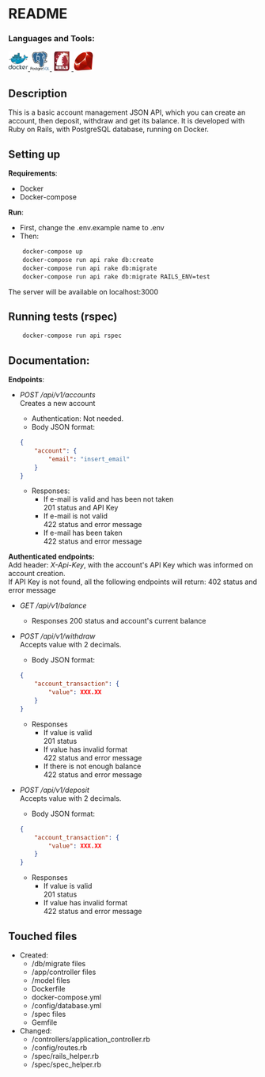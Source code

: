 
# README

<h3 align="left">Languages and Tools:</h3>
<p align="left"> <a href="https://www.docker.com/" target="_blank" rel="noreferrer"> <img src="https://raw.githubusercontent.com/devicons/devicon/master/icons/docker/docker-original-wordmark.svg" alt="docker" width="40" height="40"/> </a> <a href="https://www.postgresql.org" target="_blank" rel="noreferrer"> <img src="https://raw.githubusercontent.com/devicons/devicon/master/icons/postgresql/postgresql-original-wordmark.svg" alt="postgresql" width="40" height="40"/> </a> <a href="https://rubyonrails.org" target="_blank" rel="noreferrer"> <img src="https://raw.githubusercontent.com/devicons/devicon/master/icons/rails/rails-original-wordmark.svg" alt="rails" width="40" height="40"/> </a> <a href="https://www.ruby-lang.org/en/" target="_blank" rel="noreferrer"> <img src="https://raw.githubusercontent.com/devicons/devicon/master/icons/ruby/ruby-original.svg" alt="ruby" width="40" height="40"/> </a> </p>

## Description

This is a basic account management JSON API, which you can create an account, then deposit, withdraw and get its balance. It is developed with Ruby on Rails, with PostgreSQL database, running on Docker.

## **Setting up**

**Requirements**:

- Docker
- Docker-compose

**Run**:

- First, change the .env.example name to .env
- Then:
```bash
    docker-compose up
    docker-compose run api rake db:create
    docker-compose run api rake db:migrate
    docker-compose run api rake db:migrate RAILS_ENV=test
```

The server will be available on localhost:3000

## Running tests (rspec)
```bash
    docker-compose run api rspec
```

## Documentation:

**Endpoints**:

- *POST /api/v1/accounts*  
    Creates a new account
	- Authentication: Not needed.
	- Body JSON format:
    ```json
    {
        "account": {
            "email": "insert_email"
        }
    }
    ```
 
	- Responses:
		- If e-mail is valid and has been not taken    
			201 status and API Key
		- If e-mail is not valid  
			422 status and error message
		- If e-mail has been taken  
			422 status and error message

**Authenticated endpoints:**  
Add header: *X-Api-Key*, with the account's API Key which was informed on account creation.  
If API Key is not found, all the following endpoints will return:
402 status and error message

- *GET /api/v1/balance*
	- Responses
		200 status and account's current balance

- *POST /api/v1/withdraw*  
    Accepts value with 2 decimals.
	- Body JSON format:
    ```json
    {
        "account_transaction": {
            "value": XXX.XX
        }
    }
    ```

    - Responses
        - If value is valid  
        201 status
        - If value has invalid format  
        422 status and error message
        - If there is not enough balance  
        422 status and error message

- *POST /api/v1/deposit*  
    Accepts value with 2 decimals.
	- Body JSON format:
    ```json
    {
        "account_transaction": {
            "value": XXX.XX
        }
    }
    ```

    - Responses
        - If value is valid  
        201 status
        - If value has invalid format  
        422 status and error message

## Touched files
- Created:
    - /db/migrate files
    - /app/controller files
    - /model files
    - Dockerfile
    - docker-compose.yml
    - /config/database.yml
    - /spec files
    - Gemfile
- Changed:
    - /controllers/application_controller.rb
    - /config/routes.rb
    - /spec/rails_helper.rb
    - /spec/spec_helper.rb